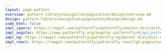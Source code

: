```yaml
---
layout: page-pattern
overview: pattern-library/navigation/pagination/design/overview.md
design: pattern-library/navigation/pagination/design/design.md
code_html: false
impl_jquery: https://rawgit.com/patternfly/patternfly/master-dist/dist/tests/pagination.html
impl_angular: https://www.patternfly.org/angular-patternfly/#/api/patternfly.pagination.component:pfPagination
impl_ng: https://rawgit.com/patternfly/patternfly-ng/master-dist/dist-demo/#/pagination
impl_react: https://rawgit.com/patternfly/patternfly-react/gh-pages/index.html?&selectedKind=Pagination&selectedStory=Pagination%20row
---
```

